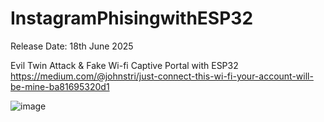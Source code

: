 # InstagramPhisingwithESP32

Release Date: 18th June 2025

Evil Twin Attack & Fake Wi-fi Captive Portal with ESP32
https://medium.com/@johnstri/just-connect-this-wi-fi-your-account-will-be-mine-ba81695320d1

![image](https://github.com/user-attachments/assets/3e05a3ce-5373-452b-88a1-f83a07e353f9)


